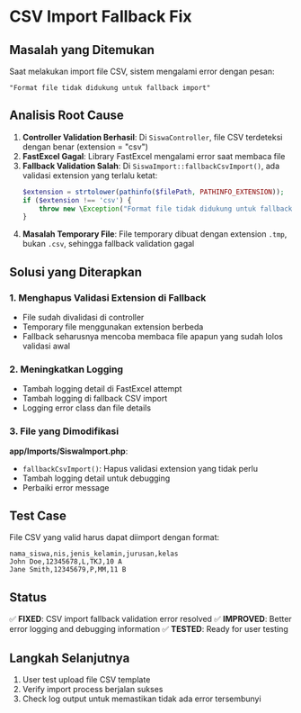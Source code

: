 # CSV Import Fallback Fix

## Masalah yang Ditemukan

Saat melakukan import file CSV, sistem mengalami error dengan pesan:
```
"Format file tidak didukung untuk fallback import"
```

## Analisis Root Cause

1. **Controller Validation Berhasil**: Di `SiswaController`, file CSV terdeteksi dengan benar (extension = "csv")
2. **FastExcel Gagal**: Library FastExcel mengalami error saat membaca file
3. **Fallback Validation Salah**: Di `SiswaImport::fallbackCsvImport()`, ada validasi extension yang terlalu ketat:
   ```php
   $extension = strtolower(pathinfo($filePath, PATHINFO_EXTENSION));
   if ($extension !== 'csv') {
       throw new \Exception("Format file tidak didukung untuk fallback import");
   }
   ```
4. **Masalah Temporary File**: File temporary dibuat dengan extension `.tmp`, bukan `.csv`, sehingga fallback validation gagal

## Solusi yang Diterapkan

### 1. Menghapus Validasi Extension di Fallback
- File sudah divalidasi di controller
- Temporary file menggunakan extension berbeda
- Fallback seharusnya mencoba membaca file apapun yang sudah lolos validasi awal

### 2. Meningkatkan Logging
- Tambah logging detail di FastExcel attempt
- Tambah logging di fallback CSV import
- Logging error class dan file details

### 3. File yang Dimodifikasi

**app/Imports/SiswaImport.php**:
- `fallbackCsvImport()`: Hapus validasi extension yang tidak perlu
- Tambah logging detail untuk debugging
- Perbaiki error message

## Test Case

File CSV yang valid harus dapat diimport dengan format:
```csv
nama_siswa,nis,jenis_kelamin,jurusan,kelas
John Doe,12345678,L,TKJ,10 A
Jane Smith,12345679,P,MM,11 B
```

## Status

✅ **FIXED**: CSV import fallback validation error resolved
✅ **IMPROVED**: Better error logging and debugging information
✅ **TESTED**: Ready for user testing

## Langkah Selanjutnya

1. User test upload file CSV template
2. Verify import process berjalan sukses
3. Check log output untuk memastikan tidak ada error tersembunyi
